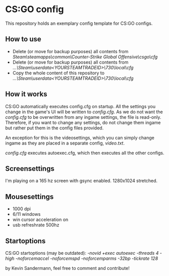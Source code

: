 # CS:GO config
This repository holds an exemplary config template for CS:GO configs.

## How to use
- Delete (or move for backup purposes) all contents from *Steam\steamapps\common\Counter-Strike Global Offensive\csgo\cfg*
- Delete (or move for backup purposes) all contents from *...\Steam\userdata\<YOURSTEAMTRADEID>\730\local\cfg*
- Copy the whole content of this repository to *...\Steam\userdata\<YOURSTEAMTRADEID>\730\local\cfg*

## How it works
CS:GO automatically executes config.cfg on startup. All the settings you change in the game's UI will be written to *config.cfg*. As we do not want the *config.cfg* to be overwritten from any ingame settings, the file is read-only. Therefore, if you want to change any settings, do not change them ingame but rather put them in the config files provided.

An exception for this is the videosettings, which you can simply change ingame as they are placed in a separate config, *video.txt*.

*config.cfg* executes autoexec.cfg, which then executes all the other configs.

## Screensettings
I'm playing on a 165 hz screen with gsync enabled.
1280x1024 stretched.

## Mousesettings
- 1000 dpi
- 6/11 windows
- win cursor acceleration on
- usb refreshrate 500hz

## Startoptions
CS:GO startoptions (may be outdated):
*-novid +exec autoexec -threads 4 -high -noforcemaccel -noforcemspd -noforcemparms -32bp -tickrate 128*







by Kevin Sandermann, feel free to comment and contribute!